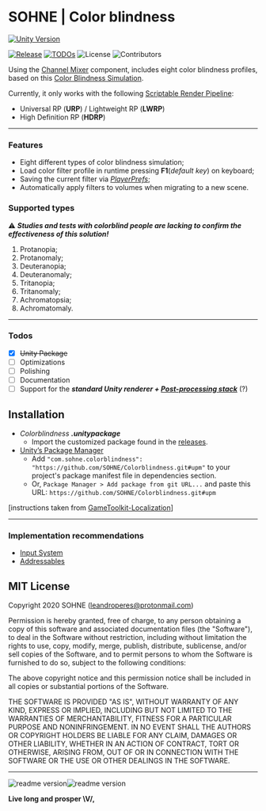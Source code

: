 

# SOHNE | Color blindness
[![Unity Version](https://img.shields.io/badge/Unity-2018.4%20LTS+-green.svg?logo=unity&style=for-the-badge&colorA=000000)](https://store.unity.com/download?ref=personal)

[![Release](https://badgen.net/github/release/SOHNE/Colorblindness)][releases]  [![TODOs](https://badgen.net/https/api.tickgit.com/badgen/github.com/SOHNE/Colorblindness)](https://www.tickgit.com/browse?repo=github.com/SOHNE/Colorblindness) ![License](https://badgen.net/github/license/SOHNE/Colorblindness) ![Contributors](https://badgen.net/github/contributors/SOHNE/Colorblindness)

Using the [Channel Mixer][channel-mixer] component, includes eight color blindness profiles, based on this [Color Blindness Simulation][color-matrix].

Currently, it only works with the following [Scriptable Render Pipeline][render-pipeline]:
  - Universal RP (**URP**) / Lightweight RP (**LWRP**)
  - High Definition RP (**HDRP**)

---

### Features

  - Eight different types of color blindness simulation;
  - Load color filter profile in runtime pressing **F1**(*default key*) on keyboard;
  - Saving the current filter via [_PlayerPrefs_][playerprefs];
  - Automatically apply filters to volumes when migrating to a new scene.

### Supported types
:warning: ***Studies and tests with colorblind people are lacking to confirm the effectiveness of this solution!***

 1. Protanopia;
 2. Protanomaly;
 3. Deuteranopia;
 4. Deuteranomaly;
 5. Tritanopia;
 6. Tritanomaly;
 7. Achromatopsia;
 8. Achromatomaly.

---

### Todos

- [x] ~~Unity Package~~
- [ ] Optimizations
- [ ] Polishing
- [ ] Documentation
- [ ] Support for the ***standard Unity renderer + [Post-processing stack][post-processing]*** (?)

## Installation

 - *Colorblindness **.unitypackage***
	 - Import the customized package found in the [releases][releases].
- [Unity’s Package Manager][upm]
	-   Add `"com.sohne.colorblindness": "https://github.com/SOHNE/Colorblindness.git#upm"` to your project's package manifest file in dependencies section.
	-   Or, `Package Manager > Add package from git URL...` and paste this URL: `https://github.com/SOHNE/Colorblindness.git#upm`

[instructions taken from [GameToolkit-Localization](https://github.com/ibrahimpenekli/GameToolkit-Localization)]

---

### Implementation recommendations

- [Input System][inputsystem]
- [Addressables][addressables]

MIT License
----

Copyright 2020 SOHNE (leandroperes@protonmail.com)

Permission is hereby granted, free of charge, to any person obtaining a copy of this software and associated documentation files (the "Software"), to deal in the Software without restriction, including without limitation the rights to use, copy, modify, merge, publish, distribute, sublicense, and/or sell copies of the Software, and to permit persons to whom the Software is furnished to do so, subject to the following conditions:

The above copyright notice and this permission notice shall be included in all copies or substantial portions of the Software.

THE SOFTWARE IS PROVIDED "AS IS", WITHOUT WARRANTY OF ANY KIND, EXPRESS OR IMPLIED, INCLUDING BUT NOT LIMITED TO THE WARRANTIES OF MERCHANTABILITY, FITNESS FOR A PARTICULAR PURPOSE AND NONINFRINGEMENT. IN NO EVENT SHALL THE AUTHORS OR COPYRIGHT HOLDERS BE LIABLE FOR ANY CLAIM, DAMAGES OR OTHER LIABILITY, WHETHER IN AN ACTION OF CONTRACT, TORT OR OTHERWISE, ARISING FROM, OUT OF OR IN CONNECTION WITH THE SOFTWARE OR THE USE OR OTHER DEALINGS IN THE SOFTWARE.

-----
![readme version](https://img.shields.io/badge/%2F~.-lightgrey.svg?style=flat-square&colorA=808080&colorB=808080)![readme version](https://img.shields.io/badge/09%2F12%2F18--lightgrey.svg?style=flat-square&colorA=000000&colorB=808080)

**Live long and prosper \V/,**


[//]: # (External links)

[channel-mixer]: <https://docs.unity3d.com/Packages/com.unity.render-pipelines.universal@7.2/manual/Post-Processing-Channel-Mixer.html>
[color-matrix]: <https://web.archive.org/web/20081014161121/http:/www.colorjack.com/labs/colormatrix/>
[render-pipeline]: <https://docs.unity3d.com/Manual/ScriptableRenderPipeline.html>
[playerprefs]: <https://docs.unity3d.com/ScriptReference/PlayerPrefs.html>
[post-processing]: <https://docs.unity3d.com/2018.3/Documentation/Manual/PostProcessing-Stack.html>
[releases]: <https://github.com/SOHNE/Colorblindness/releases>
[upm]: <https://docs.unity3d.com/Manual/Packages.html>
[inputsystem]: <https://docs.unity3d.com/Manual/com.unity.inputsystem.html>
[addressables]: <https://docs.unity3d.com/Manual/com.unity.addressables.html>
